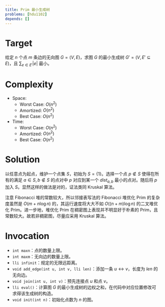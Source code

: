 ```yaml
---
title: Prim 最小生成树
problems: [hdu1102]
depends: []
---
```


# Target

给定 $n$ 个点 $m$ 条边的无向图 $G = (V, E)$，求图 $G$ 的最小生成树 $G' = (V, E' \subseteq E)$，且 $\sum_{e \in E'} |e|$ 最小。

# Complexity

* Space:
  * Worst Case: $O(n^2)$
  * Amortized: $O(n^2)$
  * Best Case: $O(n^2)$
* Time:
  * Worst Case: $O(n^2)$
  * Amortized: $O(n^2)$
  * Best Case: $O(n^2)$

# Solution

以任意点为起点，维护一个点集 $S$，初始为 $S = \{ 1 \}$。选择一个点 $p \notin S$ 使得在所有的满足 $a \in S, b \notin S$ 的点对中 $p$ 对应到某一个 $dist_{a, b}$ 最小的点对。随后将 $p$ 加入 $S$。显然这样的做法是对的，证法类同 Kruskal 算法。

注意 Fibonacci 堆的常数较大，所以邻接表写法的 Fibonacci 堆优化 Prim 的复杂度虽然是 $O(m + n \log n)$ 的，其运行速度将大大不如 $O((n + m) \log n)$ 的二叉堆优化 Prim。进一步地，堆优化 Prim 在稠密图上表现并不明显好于朴素的 Prim，且常数较大。故若非稠密图，尽量应采用 Kruskal 算法。

# Invocation

* `int maxn`：点的数量上限。
* `int maxm`：无向边的数量上限。
* `lli infinit`：规定的无限远距离。
* `void add_edge(int u, int v, lli len)`：添加一条 $u \leftrightarrow v$，长度为 $len$ 的无向边。
* `void join(int u, int v)`：预先连接点 $u$ 和点 $v$。
* `lli eval()`：计算图 $G$ 的最小生成树的边权之和，在代码中对应位置修改可求得该生成树的构造。
* `void init(int n)`：初始化点数为 $n$ 的图。

